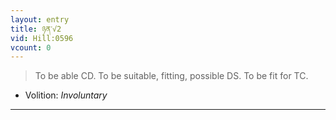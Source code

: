 ```yaml
---
layout: entry
title: ཉན་√2
vid: Hill:0596
vcount: 0
---
```

> To be able CD\. To be suitable, fitting, possible DS\. To be fit for TC\.

* Volition: _Involuntary_

---

